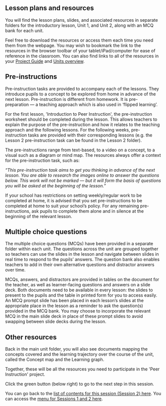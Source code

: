 ## Lesson plans and resources

You will find the lesson plans, slides, and associated resources in separate folders for the introductory lesson, Unit 1, and Unit 2, along with an MCQ bank for each unit. 

Feel free to download the resources or access them each time you need them from the webpage. You may wish to bookmark the link to the resources in the browser toolbar of your tablet/iPad/computer for ease of reference in the classroom. You can also find links to all of the resources in your [Project Guide](https://docs.google.com/document/d/17sTwXM-oZx3GL-rG6Ctglfqg-ONAW9SaB6p--2Vj99s/edit) and [Units overview](https://docs.google.com/document/d/1eBrTQxOuugKFDbidHy9Ugt818tM_Kyvl8QucIYT-uHI/edit#).

## Pre-instructions

Pre-instruction tasks are provided to accompany each of the lessons. They introduce pupils to a concept to be explored from home in advance of the next lesson. Pre-instruction is different from homework. It is pre-preparation — a teaching approach which is also used in ‘flipped learning’. 

For the first lesson, 'Introduction to Peer Instruction', the pre-instruction worksheet should be completed during the lesson. This allows teachers to explain the purpose of the pre-instruction and how it relates to the teaching approach and the following lessons. For the following weeks, pre-instruction tasks are provided with their corresponding lessons (e.g. the Lesson 2 pre-instruction task can be found in the Lesson 2 folder).

The pre-instructions range from text-based, to a video on a concept, to a visual such as a diagram or mind map. The resources always offer a context for the pre-instruction task, such as:

*“This pre-instruction task aims to get you thinking in advance of the next lesson. You are able to research the images online to answer the questions below. This work will not be marked — but it will form the basis of questions you will be asked at the beginning of the lesson.”*

If your school has restrictions on setting weekly/regular work to be completed at home, it is advised that you set pre-instructions to be completed at home to suit your school’s policy. For any remaining pre-instructions, ask pupils to complete them alone and in silence at the beginning of the relevant lesson.

## Multiple choice questions

The multiple choice questions (MCQs) have been provided in a separate folder within each unit. The questions across the unit are grouped together so teachers can use the slides in the lesson and navigate between slides in real time to respond to the pupils’ answers. The question bank also enables teachers to add in their own alternative questions and distractor answers over time.

MCQs, answers, and distractors are provided in tables on the document for the teacher, as well as learner-facing questions and answers on a slide deck. Both documents need to be available in every lesson: the slides to present to the pupils and the table in printed form for you to access easily. An MCQ prompt slide has been placed in each lesson’s slides at the appropriate place in the lesson as a reminder to ask the question(s) provided in the MCQ bank. You may choose to incorporate the relevant MCQ in the main slide deck in place of these prompt slides to avoid swapping between slide decks during the lesson.

## Other resources

Back in the main unit folder, you will also see documents mapping the concepts covered and the learning trajectory over the course of the unit, called the Concept map and the Learning graph. 

Together, these will be all the resources you need to participate in the 'Peer Instruction' project.
 
Click the green button (below right) to go to the next step in this session.

You can go back to the [list of contents for this session (Session 2) here](https://projects.raspberrypi.org/en/projects/gbic-peer-instruction-2).
You can access the [menu for Sessions 1 and 2 here](https://projects.raspberrypi.org/en/pathways/gbic-peer-instruction-training).

